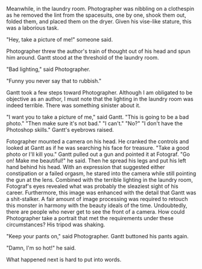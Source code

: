 Meanwhile, in the laundry room. Photographer was nibbling on a clothespin as he removed the lint from the spacesuits, one by one, shook them out, folded them, and placed them on the dryer. Given his vise-like stature, this was a laborious task.

"Hey, take a picture of me!" someone said.

Photographer threw the author's train of thought out of his head and spun him around. Gantt stood at the threshold of the laundry room.

"Bad lighting," said Photographer.

"Funny you never say that to rubbish."

Gantt took a few steps toward Photographer. Although I am obligated to be objective as an author, I must note that the lighting in the laundry room was indeed terrible. There was something sinister about it.

"I want you to take a picture of me," said Gantt.
"This is going to be a bad photo."
"Then make sure it's not bad."
"I can't."
"No?"
"I don't have the Photoshop skills."
Gantt's eyebrows raised.

Fotographer mounted a camera on his head. He cranked the controls and looked at Gantt as if he was searching his face for treasure.
"Take a good photo or I'll kill you."
Gantt pulled out a gun and pointed it at Fotograf. "Go on! Make me beautiful!" he said. Then he spread his legs and put his left hand behind his head. With an expression that suggested either constipation or a failed orgasm, he stared into the camera while still pointing the gun at the lens. Combined with the terrible lighting in the laundry room, Fotograf's eyes revealed what was probably the sleaziest sight of his career. Furthermore, this image was enhanced with the detail that Gantt was a shit-stalker. A fair amount of image processing was required to retouch this monster in harmony with the beauty ideals of the time. Undoubtedly, there are people who never get to see the front of a camera.
How could Photographer take a portrait that met the requirements under these circumstances? His tripod was shaking.

"Keep your pants on," said Photographer. Gantt buttoned his pants again.

"Damn, I'm so hot!" he said.

What happened next is hard to put into words.